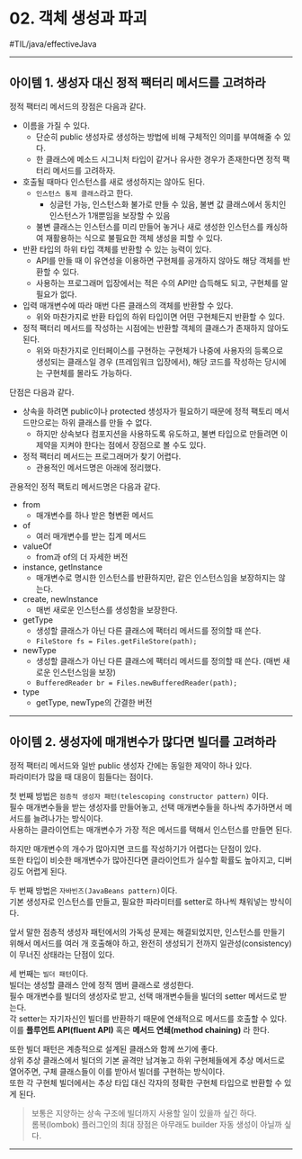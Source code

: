 # 02. 객체 생성과 파괴
#TIL/java/effectiveJava

---

## 아이템 1. 생성자 대신 정적 팩터리 메서드를 고려하라

정적 팩터리 메서드의 장점은 다음과 같다.  

- 이름을 가질 수 있다.
	- 단순히 public 생성자로 생성하는 방법에 비해 구체적인 의미를 부여해줄 수 있다.
	- 한 클래스에 메소드 시그니처 타입이 같거나 유사한 경우가 존재한다면 정적 팩터리 메서드를 고려하자.
- 호출될 때마다 인스턴스를 새로 생성하지는 않아도 된다.
	- `인스턴스 통제 클래스`라고 한다.
		- 싱글턴 가능, 인스턴스화 불가로 만들 수 있음, 불변 값 클래스에서 동치인 인스턴스가 1개뿐임을 보장할 수 있음
	- 불변 클래스는 인스턴스를 미리 만들어 놓거나 새로 생성한 인스턴스를 캐싱하여 재활용하는 식으로 불필요한 객체 생성을 피할 수 있다.
- 반환 타입의 하위 타입 객체를 반환할 수 있는 능력이 있다.
	- API를 만들 때 이 유연성을 이용하면 구현체를 공개하지 않아도 해당 객체를 반환할 수 있다.
	- 사용하는 프로그래머 입장에서는 적은 수의 API만 습득해도 되고, 구현체를 알 필요가 없다.
- 입력 매개변수에 따라 매번 다른 클래스의 객체를 반환할 수 있다.
	- 위와 마찬가지로 반환 타입의 하위 타입이면 어떤 구현체든지 반환할 수 있다.
- 정적 팩터리 메서드를 작성하는 시점에는 반환할 객체의 클래스가 존재하지 않아도 된다.
	- 위와 마찬가지로 인터페이스를 구현하는 구현체가 나중에 사용자의 등록으로 생성되는 클래스일 경우 (프레임워크 입장에서), 해당 코드를 작성하는 당시에는 구현체를 몰라도 가능하다.

단점은 다음과 같다.  

- 상속을 하려면 public이나 protected 생성자가 필요하기 때문에 정적 팩토리 메서드만으로는 하위 클래스를 만들 수 없다.
	- 하지만 상속보다 컴포지션을 사용하도록 유도하고, 불변 타입으로 만들려면 이 제약을 지켜야 한다는 점에서 장점으로 볼 수도 있다.
- 정적 팩터리 메서드는 프로그래머가 찾기 어렵다.  
	- 관용적인 메서드명은 아래에 정리했다.

관용적인 정적 팩토리 메서드명은 다음과 같다.  

- from
	- 매개변수를 하나 받은 형변환 메서드
- of
	- 여러 매개변수를 받는 집계 메서드
- valueOf
	- from과 of의 더 자세한 버전
- instance, getInstance
	- 매개변수로 명시한 인스턴스를 반환하지만, 같은 인스턴스임을 보장하지는 않는다.
- create, newInstance
	- 매번 새로운 인스턴스를 생성함을 보장한다.
- getType
	- 생성할 클래스가 아닌 다른 클래스에 팩터리 메서드를 정의할 때 쓴다.
	- `FileStore fs = Files.getFileStore(path);`
- newType
	- 생성할 클래스가 아닌 다른 클래스에 팩터리 메서드를 정의할 때 쓴다. (매번 새로운 인스턴스임을 보장)  
	- `BufferedReader br = Files.newBufferedReader(path);`
- type
	- getType, newType의 간결한 버전

---

## 아이템 2. 생성자에 매개변수가 많다면 빌더를 고려하라

정적 팩터리 메서드와 일반 public 생성자 간에는 동일한 제약이 하나 있다.  
파라미터가 많을 때 대응이 힘들다는 점이다.  

첫 번째 방법은 `점층적 생성자 패턴(telescoping constructor pattern)` 이다.  
필수 매개변수들을 받는 생성자를 만들어놓고, 선택 매개변수들을 하나씩 추가하면서 메서드를 늘려나가는 방식이다.  
사용하는 클라이언트는 매개변수가 가장 적은 메서드를 택해서 인스턴스를 만들면 된다.  

하지만 매개변수의 개수가 많아지면 코드를 작성하기가 어렵다는 단점이 있다.  
또한 타입이 비슷한 매개변수가 많아진다면 클라이언트가 실수할 확률도 높아지고, 디버깅도 어렵게 된다.  

두 번째 방법은 `자바빈즈(JavaBeans pattern)`이다.  
기본 생성자로 인스턴스를 만들고, 필요한 파라미터를 setter로 하나씩 채워넣는 방식이다.  

앞서 말한 점층적 생성자 패턴에서의 가독성 문제는 해결되었지만, 인스턴스를 만들기 위해서 메서드를 여러 개 호출해야 하고, 완전히 생성되기 전까지 일관성(consistency)이 무너진 상태라는 단점이 있다.  

세 번째는 `빌더 패턴`이다.  
빌더는 생성할 클래스 안에 정적 멤버 클래스로 생성한다.  
필수 매개변수를 빌더의 생성자로 받고, 선택 매개변수들을 빌더의 setter 메서드로 받는다.  
각 setter는 자기자신인 빌더를 반환하기 때문에 연쇄적으로 메서드를 호출할 수 있다.  
이를 **플루언트 API(fluent API)** 혹은 **메서드 연쇄(method chaining)** 라 한다.  

또한 빌더 패턴은 계층적으로 설계된 클래스와 함께 쓰기에 좋다.  
상위 추상 클래스에서 빌더의 기본 골격만 남겨놓고 하위 구현체들에게 추상 메서드로 열어주면, 구체 클래스들이 이를 받아서 빌더를 구현하는 방식이다.  
또한 각 구현체 빌더에서는 추상 타입 대신 각자의 정확한 구현체 타입으로 반환할 수 있게 된다.  

> 보통은 지양하는 상속 구조에 빌더까지 사용할 일이 있을까 싶긴 하다.  
> 롬복(lombok) 플러그인의 최대 장점은 아무래도 builder 자동 생성이 아닐까 싶다.

---

















